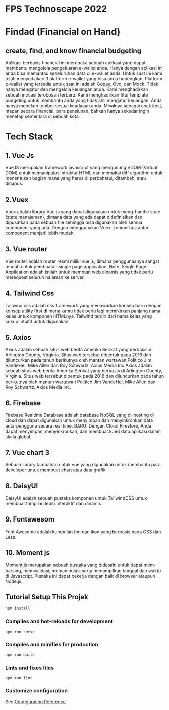 # FPS Technoscape 2022
# Findad (Financial on Hand)
## create, find, and know financial budgeting

Aplikasi berbasis financial ini merupaka sebuah aplikasi yang dapat membantu mengelola pengeluaran e-wallet anda.
Hanya dengan aplikasi ini anda bisa memantau keseluruhan data di e-wallet anda.
Untuk saat ini kami telah menyediakan 3 platform e-wallet yang bisa anda hubungkan.
Platform e-wallet yang tersedia untuk saat ini adalah Gopay, Ovo, dan Mock.
Tidak hanya mengatur dan mengelola keuangan anda.
Kami menghadirkan sebuah inovasi terobosan terbaru.
Kami menghadirkan fitur template budgeting untuk membantu anda yang tidak ahli mengatur keuangan.
Anda hanya menekan tombol sesuai keadaaan anda.
Misalnya sebagai anak kost, mapan secara financial, para pensiunan, bahkan hanya sekedar ingin menetap sementara di sebuah kota.

# Tech Stack
## 1. Vue Js
VueJS merupakan framework javascript yang mengusung VDOM (Virtual DOM) untuk memanipulasi struktur HTML dan memakai diff algorithm untuk menentukan bagian mana yang harus di perbaharui, ditambah, atau dihapus.

## 2.Vuex
Vuex adalah library Vue.js yang dapat digunakan untuk meng-handle state (state manajemen), dimana data yang ada dapat didefinisikan dan dipusatkan pada sebuah file sehingga bisa digunakan oleh semua component yang ada. Dengan menggunakan Vuex, komunikasi antar component menjadi lebih mudah.

## 3. Vue router
Vue router adalah router resmi miliki vue js, dimana penggunaanya sangat mudah untuk pembuatan single page application. Note: Single Page Application adalah istilah untuk membuat web dinamis yang tidak perlu merequest seluruh halaman ke server.

## 4. Tailwind Css
Tailwind css adalah css framework yang menawarkan konsep baru dengan konsep utility first di mana kamu tidak perlu lagi memikirkan panjang nama kelas untuk komponen HTMLnya. Tailwind terdiri dari nama kelas yang cukup intuitif untuk digunakan

## 5. Axios
Axios adalah sebuah situs web berita Amerika Serikat yang berbasis di Arlington County, Virginia. Situs web tersebut dibentuk pada 2016 dan diluncurkan pada tahun berikutnya oleh mantan wartawan Politico Jim VandeHei, Mike Allen dan Roy Schwartz. Axios Media Inc.Axios adalah sebuah situs web berita Amerika Serikat yang berbasis di Arlington County, Virginia. Situs web tersebut dibentuk pada 2016 dan diluncurkan pada tahun berikutnya oleh mantan wartawan Politico Jim VandeHei, Mike Allen dan Roy Schwartz. Axios Media Inc.

## 6. Firebase
Firebase Realtime Database adalah database NoSQL yang di-hosting di cloud dan dapat digunakan untuk menyimpan dan menyinkronkan data antarpengguna secara real time. BARU: Dengan Cloud Firestore, Anda dapat menyimpan, menyinkronkan, dan membuat kueri data aplikasi dalam skala global.

## 7. Vue chart 3
Sebuah library tambahan untuk vue yang digunakan untuk membantu para developer untuk membuat chart atau data grafik

## 8. DaisyUI

DaisyUI adalah sebuah pustaka komponen untuk TailwindCSS untuk membuat tampilan lebih interaktif dan dinamis


## 9. Fontawesom
Font Awesome adalah kumpulan fon dan ikon yang berbasis pada CSS dan Less.

## 10. Moment js
Moment.js merupakan sebuah pustaka yang didesain untuk dapat mem-parsing, memvalidasi, memanipulasi serta menampilkan tanggal dan waktu di Javascript. Pustaka ini dapat bekerja dengan baik di browser ataupun Node.js.

## Tutorial Setup This Projek
```
npm install
```

### Compiles and hot-reloads for development
```
npm run serve
```

### Compiles and minifies for production
```
npm run build
```

### Lints and fixes files
```
npm run lint
```

### Customize configuration
See [Configuration Reference](https://cli.vuejs.org/config/).
